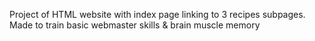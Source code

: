 Project of HTML website with index page linking to 3 recipes subpages. Made to train basic webmaster skills & brain muscle memory
